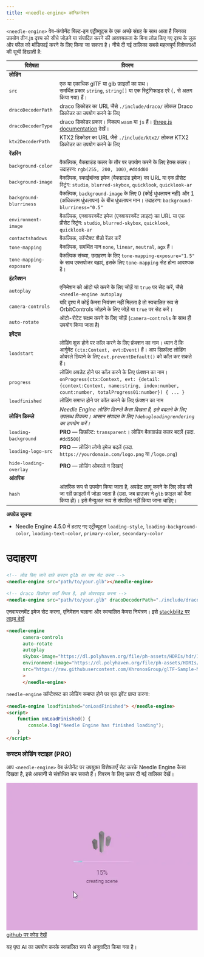 ```yaml
---
title: <needle-engine> कॉन्फ़िगरेशन
---
```


`<needle-engine>` वेब-कंपोनेंट बिल्ट-इन एट्रीब्यूट्स के एक अच्छे संग्रह के साथ आता है जिनका उपयोग तीन.js दृश्य को सीधे जोड़ने या संपादित करने की आवश्यकता के बिना लोड किए गए दृश्य के लुक और फील को मॉडिफाई करने के लिए किया जा सकता है।
नीचे दी गई तालिका सबसे महत्वपूर्ण विशेषताओं की सूची दिखाती है:

| विशेषता | विवरण |
| --- | --- |
| **लोडिंग** | |
| `src` | एक या एकाधिक glTF या glb फ़ाइलों का पाथ।<br/>समर्थित प्रकार `string`, `string[]` या एक स्ट्रिंगिफाइड एरे (`,` से अलग किया गया) हैं। |
| `dracoDecoderPath` | draco डिकोडर का URL जैसे `./include/draco/` लोकल Draco डिकोडर का उपयोग करने के लिए |
| `dracoDecoderType` | draco डिकोडर प्रकार। विकल्प `wasm` या `js` हैं। [three.js documentation](https://threejs.org/docs/#examples/en/loaders/DRACOLoader.setDecoderConfig) देखें। |
| `ktx2DecoderPath` | KTX2 डिकोडर का URL जैसे `./include/ktx2/` लोकल KTX2 डिकोडर का उपयोग करने के लिए |
| **रेंडरिंग** | |
| `background-color` | वैकल्पिक, बैकग्राउंड कलर के तौर पर उपयोग करने के लिए हेक्स कलर। उदाहरण: `rgb(255, 200, 100)`, `#dddd00` |
| `background-image` | वैकल्पिक, स्काईबॉक्स इमेज (बैकग्राउंड इमेज) का URL या एक प्रीसेट स्ट्रिंग: `studio`, `blurred-skybox`, `quicklook`, `quicklook-ar` |
| `background-blurriness` | वैकल्पिक, `background-image` के लिए 0 (कोई धुंधलापन नहीं) और 1 (अधिकतम धुंधलापन) के बीच धुंधलापन मान। उदाहरण: `background-blurriness="0.5"` |
| `environment-image` | वैकल्पिक, एनवायरनमेंट इमेज (एनवायरनमेंट लाइट) का URL या एक प्रीसेट स्ट्रिंग: `studio`, `blurred-skybox`, `quicklook`, `quicklook-ar` |
| `contactshadows` | वैकल्पिक, कॉन्टैक्ट शैडो रेंडर करें |
| `tone-mapping` | वैकल्पिक, समर्थित मान `none`, `linear`, `neutral`, `agx` हैं। |
| `tone-mapping-exposure` | वैकल्पिक संख्या, उदाहरण के लिए `tone-mapping-exposure="1.5"` के साथ एक्सपोजर बढ़ाएं, इसके लिए `tone-mapping` सेट होना आवश्यक है। |
| **इंटरैक्शन** | |
| `autoplay` | एनिमेशन को ऑटो प्ले करने के लिए जोड़ें या `true` पर सेट करें, जैसे `<needle-engine autoplay` |
| `camera-controls` | यदि दृश्य में कोई कैमरा नियंत्रण नहीं मिलता है तो स्वचालित रूप से OrbitControls जोड़ने के लिए जोड़ें या `true` पर सेट करें। |
| `auto-rotate` | ऑटो-रोटेट सक्षम करने के लिए जोड़ें (`camera-controls` के साथ ही उपयोग किया जाता है) |
| **इवेंट्स** | |
| `loadstart` | लोडिंग शुरू होने पर कॉल करने के लिए फ़ंक्शन का नाम। ध्यान दें कि आर्गुमेंट `(ctx:Context, evt:Event)` हैं। आप डिफ़ॉल्ट लोडिंग ओवरले छिपाने के लिए `evt.preventDefault()` को कॉल कर सकते हैं। |
| `progress` | लोडिंग अपडेट होने पर कॉल करने के लिए फ़ंक्शन का नाम। `onProgress(ctx:Context, evt: {detail: {context:Context, name:string, index:number, count:number, totalProgress01:number}) { ... }` |
| `loadfinished` | लोडिंग समाप्त होने पर कॉल करने के लिए फ़ंक्शन का नाम |
| **लोडिंग डिस्प्ले** | *Needle Engine लोडिंग डिस्प्ले कैसा दिखता है, इसे बदलने के लिए उपलब्ध विकल्प। आसान संपादन के लिए `?debugloadingrendering` का उपयोग करें।* |
| `loading-background` | **PRO** — डिफ़ॉल्ट: `transparent`। लोडिंग बैकग्राउंड कलर बदलें (उदा. `#dd5500`) |
| `loading-logo-src` | **PRO** — लोडिंग लोगो इमेज बदलें (उदा. `https://yourdomain.com/logo.png` या `/logo.png`) |
| `hide-loading-overlay` | **PRO** — लोडिंग ओवरले न दिखाएं |
| **आंतरिक** | |
| `hash` | आंतरिक रूप से उपयोग किया जाता है, अपडेट लागू करने के लिए लोड की जा रही फ़ाइलों में जोड़ा जाता है (उदा. जब ब्राउज़र ने `glb` फ़ाइल को कैश किया हो)। इसे मैन्युअल रूप से संपादित नहीं किया जाना चाहिए। |

**अपग्रेड सूचना**:
- Needle Engine 4.5.0 में हटाए गए एट्रीब्यूट्स `loading-style`, `loading-background-color`, `loading-text-color`, `primary-color`, `secondary-color`

# उदाहरण

```html
<!-- लोड किए जाने वाले कस्टम glb का पाथ सेट करना -->
<needle-engine src="path/to/your.glb"></needle-engine>
```

```html
<!-- draco डिकोडर कहाँ स्थित है, इसे ओवरराइड करना -->
<needle-engine src="path/to/your.glb" dracoDecoderPath="./include/draco/"></needle-engine>
```

एनवायरनमेंट इमेज सेट करना, एनिमेशन चलाना और स्वचालित कैमरा नियंत्रण। इसे [stackblitz पर लाइव देखें](https://stackblitz.com/edit/needle-engine-cycle-src?file=index.html)
```html
<needle-engine
      camera-controls
      auto-rotate
      autoplay
      skybox-image="https://dl.polyhaven.org/file/ph-assets/HDRIs/hdr/1k/industrial_sunset_puresky_1k.hdr"
      environment-image="https://dl.polyhaven.org/file/ph-assets/HDRIs/hdr/1k/industrial_sunset_puresky_1k.hdr"
      src="https://raw.githubusercontent.com/KhronosGroup/glTF-Sample-Models/master/2.0/DamagedHelmet/glTF-Embedded/DamagedHelmet.gltf"
      >
      </needle-engine>
```

`needle-engine` कॉन्टेक्स्ट का लोडिंग समाप्त होने पर एक इवेंट प्राप्त करना:
```html
<needle-engine loadfinished="onLoadFinished"> </needle-engine>
<script>
    function onLoadFinished() {
        console.log("Needle Engine has finished loading");
    }
</script>
```

### कस्टम लोडिंग स्टाइल (PRO)

आप `<needle-engine>` वेब कंपोनेंट पर उपयुक्त विशेषताएँ सेट करके Needle Engine कैसा दिखता है, इसे आसानी से संशोधित कर सकते हैं। विवरण के लिए ऊपर दी गई तालिका देखें।

![custom loading](/imgs/custom-loading-style.webp)
[github पर कोड देखें](https://github.com/needle-engine/vite-template/blob/loading-style/custom/index.html)


यह पृष्ठ AI का उपयोग करके स्वचालित रूप से अनुवादित किया गया है।